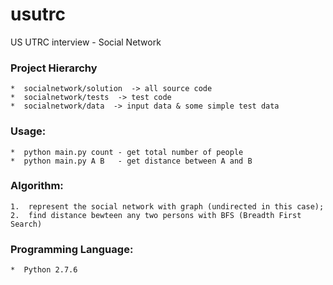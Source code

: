# usutrc
US UTRC interview - Social Network

### Project Hierarchy <br />
    *  socialnetwork/solution  -> all source code
    *  socialnetwork/tests  -> test code
    *  socialnetwork/data  -> input data & some simple test data

### Usage: <br />
    *  python main.py count - get total number of people 
    *  python main.py A B   - get distance between A and B 
    
### Algorithm: <br />
    1.  represent the social network with graph (undirected in this case); 
    2.  find distance bewteen any two persons with BFS (Breadth First Search) 


### Programming Language: <br />
    *  Python 2.7.6 
